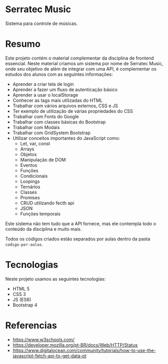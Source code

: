 # Serratec Music
Sistema para controle de músicas.


# Resumo
Este projeto contém o material complementar da disciplina de frontend essencial.
Neste material criamos um sistema por nome de Serratec Music, onde seu objetivo de além de integrar com uma API, é complementar os estudos dos alunos com as seguintes informações:

- Aprender a criar tela de login
- Aprender a fazer um fluxo de autenticação básico
- Aprender a usar o localStorage
- Conhecer as tags mais utilizadas do HTML
- Trabalhar com vários arquivos externos, CSS e JS
- Ter exemplo de utilização de várias propriedades do CSS
- Trabalhar com Fonts do Google
- Trabalhar com classes básicas do Bootstrap
- Trabalhar com Modais
- Trabalhar com GridSystem Bootstrap
- Utilizar conceitos importantes do JavaScript como:
    * Let, var, const
    * Arrays
    * Objetos
    * Manipulação de DOM
    * Eventos
    * Funções
    * Condicionais
    * Loopings
    * Ternários
    * Classes
    * Promises
    * CRUD utilizando fecth api
    * JSON
    * Funções temporais

Este sistema não tem tudo que a API fornece, mas ele contempla todo o conteúdo da disciplina e muito mais.

Todos os códigos criados estão separados por aulas dentro da pasta `codigo-por-aulas`.

# Tecnologias
Neste projeto usamos as seguintes tecnologias:

- HTML 5
- CSS 3
- JS (ES6)
- Bootstrap 4

# Referencias

* https://www.w3schools.com/
* https://developer.mozilla.org/pt-BR/docs/Web/HTTP/Status
* https://www.digitalocean.com/community/tutorials/how-to-use-the-javascript-fetch-api-to-get-data-pt

